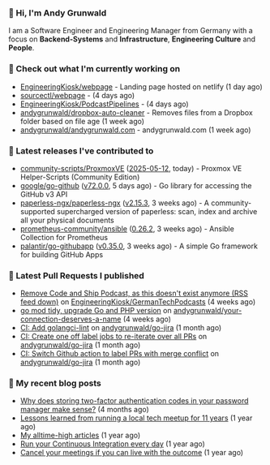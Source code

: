 ### 👋 Hi, I'm Andy Grunwald

I am a Software Engineer and Engineering Manager from Germany with a focus on **Backend-Systems** and **Infrastructure**, **Engineering Culture** and **People**.

### 👷 Check out what I'm currently working on


- [EngineeringKiosk/webpage](https://github.com/EngineeringKiosk/webpage) - Landing page hosted on netlify (1 day ago)
- [sourcectl/webpage](https://github.com/sourcectl/webpage) -  (4 days ago)
- [EngineeringKiosk/PodcastPipelines](https://github.com/EngineeringKiosk/PodcastPipelines) -  (4 days ago)
- [andygrunwald/dropbox-auto-cleaner](https://github.com/andygrunwald/dropbox-auto-cleaner) - Removes files from a Dropbox folder based on file age (1 week ago)
- [andygrunwald/andygrunwald.com](https://github.com/andygrunwald/andygrunwald.com) - andygrunwald.com (1 week ago)

### 🔭 Latest releases I've contributed to


- [community-scripts/ProxmoxVE](https://github.com/community-scripts/ProxmoxVE) ([2025-05-12](https://github.com/community-scripts/ProxmoxVE/releases/tag/2025-05-12), today) - Proxmox VE Helper-Scripts (Community Edition) 
- [google/go-github](https://github.com/google/go-github) ([v72.0.0](https://github.com/google/go-github/releases/tag/v72.0.0), 5 days ago) - Go library for accessing the GitHub v3 API
- [paperless-ngx/paperless-ngx](https://github.com/paperless-ngx/paperless-ngx) ([v2.15.3](https://github.com/paperless-ngx/paperless-ngx/releases/tag/v2.15.3), 3 weeks ago) - A community-supported supercharged version of paperless: scan, index and archive all your physical documents
- [prometheus-community/ansible](https://github.com/prometheus-community/ansible) ([0.26.2](https://github.com/prometheus-community/ansible/releases/tag/0.26.2), 3 weeks ago) - Ansible Collection for Prometheus
- [palantir/go-githubapp](https://github.com/palantir/go-githubapp) ([v0.35.0](https://github.com/palantir/go-githubapp/releases/tag/v0.35.0), 3 weeks ago) - A simple Go framework for building GitHub Apps

### 🔨 Latest Pull Requests I published


- [Remove Code and Ship Podcast, as this doesn&#39;t exist anymore (RSS feed down)](https://github.com/EngineeringKiosk/GermanTechPodcasts/pull/333) on [EngineeringKiosk/GermanTechPodcasts](https://github.com/EngineeringKiosk/GermanTechPodcasts) (4 weeks ago)
- [go mod tidy, upgrade Go and PHP version](https://github.com/andygrunwald/your-connection-deserves-a-name/pull/161) on [andygrunwald/your-connection-deserves-a-name](https://github.com/andygrunwald/your-connection-deserves-a-name) (4 weeks ago)
- [CI: Add golangci-lint](https://github.com/andygrunwald/go-jira/pull/712) on [andygrunwald/go-jira](https://github.com/andygrunwald/go-jira) (1 month ago)
- [CI: Create one off label jobs to re-iterate over all PRs](https://github.com/andygrunwald/go-jira/pull/711) on [andygrunwald/go-jira](https://github.com/andygrunwald/go-jira) (1 month ago)
- [CI: Switch Github action to label PRs with merge conflict](https://github.com/andygrunwald/go-jira/pull/710) on [andygrunwald/go-jira](https://github.com/andygrunwald/go-jira) (1 month ago)

### 📝 My recent blog posts


- [Why does storing two-factor authentication codes in your password manager make sense?](https://andygrunwald.com/blog/why-does-storing-two-factor-authentication-codes-in-your-password-manager-make-sense/) (4 months ago)
- [Lessons learned from running a local tech meetup for 11 years](https://andygrunwald.com/blog/lessons-learned-from-running-a-local-tech-meetup-for-11-years/) (1 year ago)
- [My alltime-high articles](https://andygrunwald.com/blog/my-all-time-high-articles/) (1 year ago)
- [Run your Continuous Integration every day](https://andygrunwald.com/blog/run-your-continuous-integration-every-day/) (1 year ago)
- [Cancel your meetings if you can live with the outcome](https://andygrunwald.com/blog/cancel-your-meetings-if-you-can-live-with-the-outcome/) (1 year ago)
